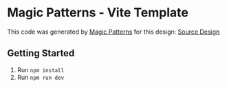 # Magic Patterns - Vite Template

This code was generated by [Magic Patterns](https://magicpatterns.com) for this design: [Source Design](https://www.magicpatterns.com/c/wphbsfv8lknz3mqvqqrkb9)

## Getting Started

1. Run `npm install`
2. Run `npm run dev`
